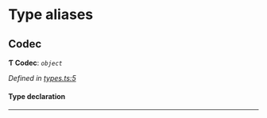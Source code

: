 

# Type aliases

<a id="codec"></a>

##  Codec

**Ƭ Codec**: *`object`*

*Defined in [types.ts:5](https://github.com/polkadot-js/common/blob/701b225/packages/trie-codec/src/types.ts#L5)*

#### Type declaration

___

